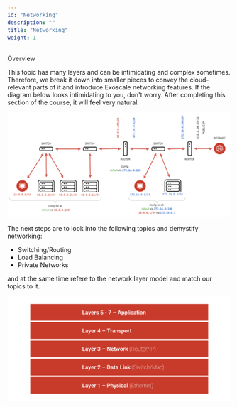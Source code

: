```yaml
---
id: "Networking"
description: ""
title: "Networking"
weight: 1
---
```


Overview

This topic has many layers and can be intimidating and complex sometimes. Therefore, we break it down into smaller pieces to convey the cloud-relevant parts of it and introduce Exoscale networking features. If the diagram below looks intimidating to you, don't worry. After completing this section of the course, it will feel very natural.

![networking](networking.png)

The next steps are to look into the following topics and demystify networking:

- Switching/Routing
- Load Balancing
- Private Networks

and at the same time refere to the network layer model and match our topics to it.

![network-layers](network-layers.png)

